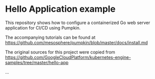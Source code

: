 # Hello Application example

This repository shows how to configure a containerized Go web server
application for CI/CD using Pumpkin.

The accompanying tutorials can be found at
https://github.com/mesosphere/pumpkin/blob/master/docs/install.md

The original sources for this project were copied from
https://github.com/GoogleCloudPlatform/kubernetes-engine-samples/tree/master/hello-app

...
